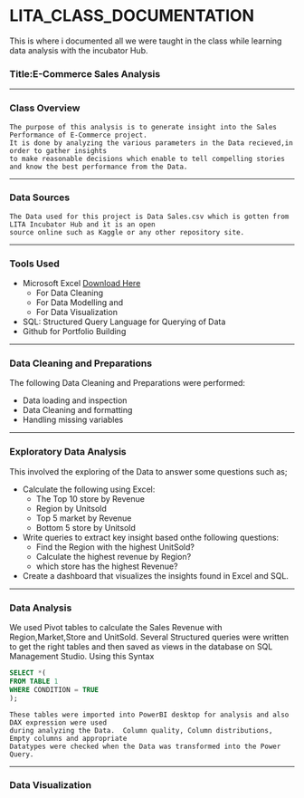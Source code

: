 #  LITA_CLASS_DOCUMENTATION
This is where i documented all we were taught in the class while learning data analysis with the incubator Hub.   
### Title:E-Commerce Sales Analysis
---
### Class Overview
    The purpose of this analysis is to generate insight into the Sales Performance of E-Commerce project.
    It is done by analyzing the various parameters in the Data recieved,in order to gather insights
    to make reasonable decisions which enable to tell compelling stories and know the best performance from the Data.
---      
### Data Sources
    The Data used for this project is Data Sales.csv which is gotten from LITA Incubator Hub and it is an open 
    source online such as Kaggle or any other repository site.
---  
### Tools Used
- Microsoft Excel [Download Here](https://www.microsoft.com)
    - For Data Cleaning
    - For Data Modelling and
    - For Data Visualization
- SQL: Structured Query Language for Querying of Data
- Github for Portfolio Building
 --- 
### Data Cleaning and Preparations
The following Data Cleaning and Preparations were performed:
  - Data loading and inspection
  - Data Cleaning and formatting
  - Handling missing variables
---
### Exploratory Data Analysis
This involved the exploring of the Data to answer some questions such as;
 - Calculate the following using Excel:
   - The Top 10 store by Revenue
   - Region by Unitsold
   - Top 5 market by Revenue
   - Bottom 5 store by Unitsold
- Write queries to extract key insight based onthe following questions:
   - Find the Region with the highest UnitSold?
   - Calculate the highest revenue by Region?
   - which store has the highest Revenue?
- Create a dashboard that visualizes the insights found in Excel and SQL.
---
### Data Analysis
   We used Pivot tables to calculate the Sales Revenue with Region,Market,Store and UnitSold.
 Several Structured queries were written to get the right tables and then saved as views in the database on 
 SQL Management Studio.
 Using this Syntax
 ```SQL
 SELECT *(  
 FROM TABLE 1
 WHERE CONDITION = TRUE
 );
```
    These tables were imported into PowerBI desktop for analysis and also DAX expression were used
    during analyzing the Data.  Column quality, Column distributions, Empty columns and appropriate 
    Datatypes were checked when the Data was transformed into the Power Query.
---
### Data Visualization




